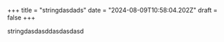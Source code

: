 +++
title = "stringdasdads"
date = "2024-08-09T10:58:04.202Z"
draft = false
+++

stringdasdasddasdasdasd
        